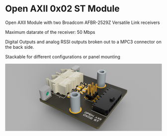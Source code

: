 # Open AXII 0x02 ST Module

Open AXII Module with two Broadcom AFBR-2529Z Versatile Link receivers

Maximum datarate of the receiver: 50 Mbps

Digital Outputs and analog RSSI outputs broken out to a MPC3 connector on the back side.

Stackable for different configurations or panel mounting

![Open AXII 0x02 ST](renderings/PCB%20v3.png)

